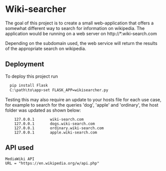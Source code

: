 
# Wiki-searcher

The goal of this project is to create a small web-application that offers a somewhat different way to search for information on wikipedia. The application would be running on a web server on http://*.wiki-search.com

Depending on the subdomain used, the web service will return the results of the appropriate search on wikipedia.


## Deployment

To deploy this project run

```bash
  pip install Flask
  C:\path\to\app>set FLASK_APP=wikisearcher.py
```

Testing this may also require an update to your hosts file for each use case, for example to search for the queries 'dog', 'apple' and 'ordinary', the host folder was updated as shown below:
```
	127.0.0.1       wiki-search.com 
	127.0.0.1       dogs.wiki-search.com
	127.0.0.1       ordinary.wiki-search.com
	127.0.0.1       apple.wiki-search.com

```

## API used

```
MediaWiki API 
URL = "https://en.wikipedia.org/w/api.php"

```